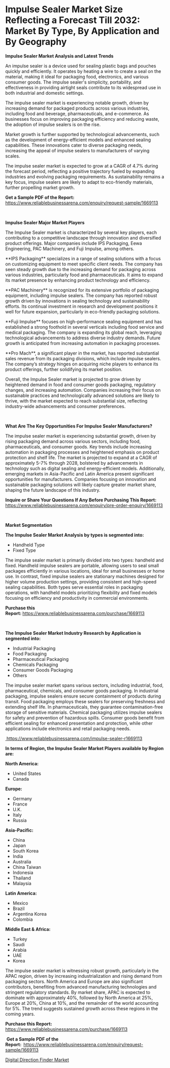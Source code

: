 <p><h1>Impulse Sealer Market Size Reflecting a Forecast Till 2032: Market By Type, By Application and By Geography</h1></p><p><strong>Impulse Sealer Market Analysis and Latest Trends</strong></p>
<p><p>An impulse sealer is a device used for sealing plastic bags and pouches quickly and efficiently. It operates by heating a wire to create a seal on the material, making it ideal for packaging food, electronics, and various consumer goods. The impulse sealer's simplicity, portability, and effectiveness in providing airtight seals contribute to its widespread use in both industrial and domestic settings.</p><p>The impulse sealer market is experiencing notable growth, driven by increasing demand for packaged products across various industries, including food and beverage, pharmaceuticals, and e-commerce. As businesses focus on improving packaging efficiency and reducing waste, the adoption of impulse sealers is on the rise. </p><p>Market growth is further supported by technological advancements, such as the development of energy-efficient models and enhanced sealing capabilities. These innovations cater to diverse packaging needs, increasing the appeal of impulse sealers to manufacturers of varying scales. </p><p>The impulse sealer market is expected to grow at a CAGR of 4.7% during the forecast period, reflecting a positive trajectory fueled by expanding industries and evolving packaging requirements. As sustainability remains a key focus, impulse sealers are likely to adapt to eco-friendly materials, further propelling market growth.</p></p>
<p><strong>Get a Sample PDF of the Report:&nbsp;</strong> <a href="https://www.reliablebusinessarena.com/enquiry/request-sample/1669113?utm_campaign=2382&utm_medium=2&utm_source=Github&utm_content=ia&utm_term=17022025&utm_id=impulse-sealer">https://www.reliablebusinessarena.com/enquiry/request-sample/1669113</a></p>
<p>&nbsp;</p>
<p><strong>Impulse Sealer Major Market Players</strong></p>
<p><p>The Impulse Sealer market is characterized by several key players, each contributing to a competitive landscape through innovation and diversified product offerings. Major companies include IPS Packaging, Eewa Engineering, PAC Machinery, and Fuji Impulse, among others.</p><p>**IPS Packaging** specializes in a range of sealing solutions with a focus on customizing equipment to meet specific client needs. The company has seen steady growth due to the increasing demand for packaging across various industries, particularly food and pharmaceuticals. It aims to expand its market presence by enhancing product technology and efficiency.</p><p>**PAC Machinery** is recognized for its extensive portfolio of packaging equipment, including impulse sealers. The company has reported robust growth driven by innovations in sealing technology and sustainability efforts. Its continual investment in research and development positions it well for future expansion, particularly in eco-friendly packaging solutions.</p><p>**Fuji Impulse** focuses on high-performance sealing equipment and has established a strong foothold in several verticals including food service and medical packaging. The company is expanding its global reach, leveraging technological advancements to address diverse industry demands. Future growth is anticipated from increasing automation in packaging processes.</p><p>**Pro Mach**, a significant player in the market, has reported substantial sales revenue from its packaging divisions, which include impulse sealers. The company’s strategy hinges on acquiring niche players to enhance its product offerings, further solidifying its market position.</p><p>Overall, the Impulse Sealer market is projected to grow driven by heightened demand in food and consumer goods packaging, regulatory changes, and increasing automation. Companies increasing their focus on sustainable practices and technologically advanced solutions are likely to thrive, with the market expected to reach substantial size, reflecting industry-wide advancements and consumer preferences.</p></p>
<p>&nbsp;</p>
<p><strong>What Are The Key Opportunities For Impulse Sealer Manufacturers?</strong></p>
<p><p>The impulse sealer market is experiencing substantial growth, driven by rising packaging demand across various sectors, including food, pharmaceuticals, and consumer goods. Key trends include increasing automation in packaging processes and heightened emphasis on product protection and shelf life. The market is projected to expand at a CAGR of approximately 5-7% through 2028, bolstered by advancements in technology such as digital sealing and energy-efficient models. Additionally, emerging markets in Asia-Pacific and Latin America present significant opportunities for manufacturers. Companies focusing on innovation and sustainable packaging solutions will likely capture greater market share, shaping the future landscape of this industry.</p></p>
<p><strong>Inquire or Share Your Questions If Any Before Purchasing This Report:</strong> <a href="https://www.reliablebusinessarena.com/enquiry/pre-order-enquiry/1669113?utm_campaign=2382&utm_medium=2&utm_source=Github&utm_content=ia&utm_term=17022025&utm_id=impulse-sealer">https://www.reliablebusinessarena.com/enquiry/pre-order-enquiry/1669113</a></p>
<p>&nbsp;</p>
<p><strong>Market Segmentation</strong></p>
<p><strong>The Impulse Sealer Market Analysis by types is segmented into:</strong></p>
<p><ul><li>Handheld Type</li><li>Fixed Type</li></ul></p>
<p><p>The impulse sealer market is primarily divided into two types: handheld and fixed. Handheld impulse sealers are portable, allowing users to seal small packages efficiently in various locations, ideal for small businesses or home use. In contrast, fixed impulse sealers are stationary machines designed for higher volume production settings, providing consistent and high-speed sealing capabilities. Both types serve essential roles in packaging operations, with handheld models prioritizing flexibility and fixed models focusing on efficiency and productivity in commercial environments.</p></p>
<p><strong>Purchase this Report:&nbsp;</strong><a href="https://www.reliablebusinessarena.com/purchase/1669113?utm_campaign=2382&utm_medium=2&utm_source=Github&utm_content=ia&utm_term=17022025&utm_id=impulse-sealer">https://www.reliablebusinessarena.com/purchase/1669113</a></p>
<p>&nbsp;</p>
<p><strong>The Impulse Sealer Market Industry Research by Application is segmented into:</strong></p>
<p><ul><li>Industrial Packaging</li><li>Food Packaging</li><li>Pharmaceutical Packaging</li><li>Chemicals Packaging</li><li>Consumer Goods Packaging</li><li>Others</li></ul></p>
<p><p>The impulse sealer market spans various sectors, including industrial, food, pharmaceutical, chemicals, and consumer goods packaging. In industrial packaging, impulse sealers ensure secure containment of products during transit. Food packaging employs these sealers for preserving freshness and extending shelf life. In pharmaceuticals, they guarantee contamination-free storage of sensitive materials. Chemical packaging utilizes impulse sealers for safety and prevention of hazardous spills. Consumer goods benefit from efficient sealing for enhanced presentation and protection, while other applications include electronics and retail packaging needs.</p></p>
<p><a href="https://www.reliablebusinessarena.com/impulse-sealer-r1669113?utm_campaign=2382&utm_medium=2&utm_source=Github&utm_content=ia&utm_term=17022025&utm_id=impulse-sealer">&nbsp;https://www.reliablebusinessarena.com/impulse-sealer-r1669113</a></p>
<p><strong>In terms of Region, the Impulse Sealer Market Players available by Region are:</strong></p>
<p>
    <p> <strong> North America: </strong>
        <ul>
            <li>United States</li>
            <li>Canada</li>
        </ul>
        </p> 
    <p> <strong> Europe: </strong>
        <ul>
            <li>Germany</li>
            <li>France</li>
            <li>U.K.</li>
            <li>Italy</li>
            <li>Russia</li>
        </ul>
        </p> 
    <p> <strong> Asia-Pacific: </strong>
        <ul>
            <li>China</li>
            <li>Japan</li>
            <li>South Korea</li>
            <li>India</li>
            <li>Australia</li>
            <li>China Taiwan</li>
            <li>Indonesia</li>
            <li>Thailand</li>
            <li>Malaysia</li>
        </ul>
        </p> 
    <p> <strong> Latin America: </strong>
        <ul>
            <li>Mexico</li>
            <li>Brazil</li>
            <li>Argentina Korea</li>
            <li>Colombia</li>
        </ul>
        </p> 
    <p> <strong> Middle East & Africa: </strong>
        <ul>
            <li>Turkey</li>
            <li>Saudi</li>
            <li>Arabia</li>
            <li>UAE</li>
            <li>Korea</li>
        </ul>
    </p>
    </p>
<p><p>The impulse sealer market is witnessing robust growth, particularly in the APAC region, driven by increasing industrialization and rising demand from packaging sectors. North America and Europe are also significant contributors, benefiting from advanced manufacturing technologies and stringent regulatory standards. By market share, APAC is expected to dominate with approximately 40%, followed by North America at 25%, Europe at 20%, China at 10%, and the remainder of the world accounting for 5%. The trend suggests sustained growth across these regions in the coming years.</p></p>
<p><strong>Purchase this Report: </strong><a href="https://www.reliablebusinessarena.com/purchase/1669113?utm_campaign=2382&utm_medium=2&utm_source=Github&utm_content=ia&utm_term=17022025&utm_id=impulse-sealer">https://www.reliablebusinessarena.com/purchase/1669113</a></p>
<p>&nbsp;<strong>Get a Sample PDF of the Report:&nbsp;&nbsp;</strong><a href="https://www.reliablebusinessarena.com/enquiry/request-sample/1669113?utm_campaign=2382&utm_medium=2&utm_source=Github&utm_content=ia&utm_term=17022025&utm_id=impulse-sealer">https://www.reliablebusinessarena.com/enquiry/request-sample/1669113</a></p>
<p><strong></strong></p>
<p><p><a href="https://github.com/laajzervo/Market-Research-Report-List-1/blob/main/digital-direction-finder-market.md?utm_campaign=2382&utm_medium=2&utm_source=Github&utm_content=ia&utm_term=17022025&utm_id=impulse-sealer">Digital Direction Finder Market</a></p></p>